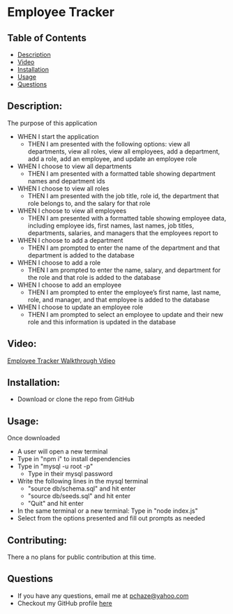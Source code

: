 # Employee Tracker

## Table of Contents
- [Description](#Description)
- [Video](#Video)
- [Installation](#Installation)
- [Usage](#Usage)
- [Questions](#Questions)

## Description: 
The purpose of this application 
 <!-- TODO fill out description -->

- WHEN I start the application
    - THEN I am presented with the following options: view all departments, view all roles, view all employees, add a department, add a role, add an employee, and update an employee role
- WHEN I choose to view all departments
    - THEN I am presented with a formatted table showing department names and department ids
- WHEN I choose to view all roles
    - THEN I am presented with the job title, role id, the department that role belongs to, and the salary for that role
- WHEN I choose to view all employees
    - THEN I am presented with a formatted table showing employee data, including employee ids, first names, last names, job titles, departments, salaries, and managers that the employees report to
- WHEN I choose to add a department
    - THEN I am prompted to enter the name of the department and that department is added to the database
- WHEN I choose to add a role
    - THEN I am prompted to enter the name, salary, and department for the role and that role is added to the database
- WHEN I choose to add an employee
    - THEN I am prompted to enter the employee’s first name, last name, role, and manager, and that employee is added to the database
- WHEN I choose to update an employee role
    - THEN I am prompted to select an employee to update and their new role and this information is updated in the database 

## Video:
[Employee Tracker Walkthrough Vdieo](####)
<!-- add link to video when finished and uploaded -->

## Installation: 
- Download or clone the repo from GitHub

## Usage: 
Once downloaded
- A user will open a new terminal
- Type in "npm i" to install dependencies
- Type in "mysql -u root -p"
    - Type in their mysql password
- Write the following lines in the mysql terminal
    - "source db/schema.sql" and hit enter
    - "source db/seeds.sql" and hit enter
    - "Quit" and hit enter
- In the same terminal or a new terminal: Type in "node index.js"
- Select from the options presented and fill out prompts as needed
<!-- add additional instructions as needed -->

## Contributing: 
  There a no plans for public contribution at this time.

## Questions
- If you have any questions, email me at pchaze@yahoo.com
- Checkout my GitHub profile [here](https://github.com/PhalenH)


